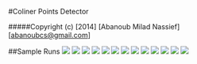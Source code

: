 #Coliner Points Detector

#####Copyright (c) [2014] [Abanoub Milad Nassief] [abanoubcs@gmail.com]

##Sample Runs
![](sample_runs/input6.png?raw=true)
![](sample_runs/input8.png?raw=true)
![](sample_runs/input9.png?raw=true)
![](sample_runs/input10.png?raw=true)
![](sample_runs/input20.png?raw=true)
![](sample_runs/input40.png?raw=true)
![](sample_runs/input50.png?raw=true)
![](sample_runs/input56.png?raw=true)
![](sample_runs/input80.png?raw=true)
![](sample_runs/input100.png?raw=true)
![](sample_runs/input200.png?raw=true)
![](sample_runs/input400.png?raw=true)
![](sample_runs/input1423.png?raw=true)
